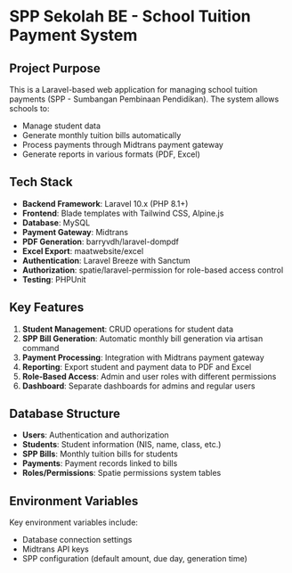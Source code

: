 # SPP Sekolah BE - School Tuition Payment System

## Project Purpose
This is a Laravel-based web application for managing school tuition payments (SPP - Sumbangan Pembinaan Pendidikan). The system allows schools to:
- Manage student data
- Generate monthly tuition bills automatically
- Process payments through Midtrans payment gateway
- Generate reports in various formats (PDF, Excel)

## Tech Stack
- **Backend Framework**: Laravel 10.x (PHP 8.1+)
- **Frontend**: Blade templates with Tailwind CSS, Alpine.js
- **Database**: MySQL
- **Payment Gateway**: Midtrans
- **PDF Generation**: barryvdh/laravel-dompdf
- **Excel Export**: maatwebsite/excel
- **Authentication**: Laravel Breeze with Sanctum
- **Authorization**: spatie/laravel-permission for role-based access control
- **Testing**: PHPUnit

## Key Features
1. **Student Management**: CRUD operations for student data
2. **SPP Bill Generation**: Automatic monthly bill generation via artisan command
3. **Payment Processing**: Integration with Midtrans payment gateway
4. **Reporting**: Export student and payment data to PDF and Excel
5. **Role-Based Access**: Admin and user roles with different permissions
6. **Dashboard**: Separate dashboards for admins and regular users

## Database Structure
- **Users**: Authentication and authorization
- **Students**: Student information (NIS, name, class, etc.)
- **SPP Bills**: Monthly tuition bills for students
- **Payments**: Payment records linked to bills
- **Roles/Permissions**: Spatie permissions system tables

## Environment Variables
Key environment variables include:
- Database connection settings
- Midtrans API keys
- SPP configuration (default amount, due day, generation time)